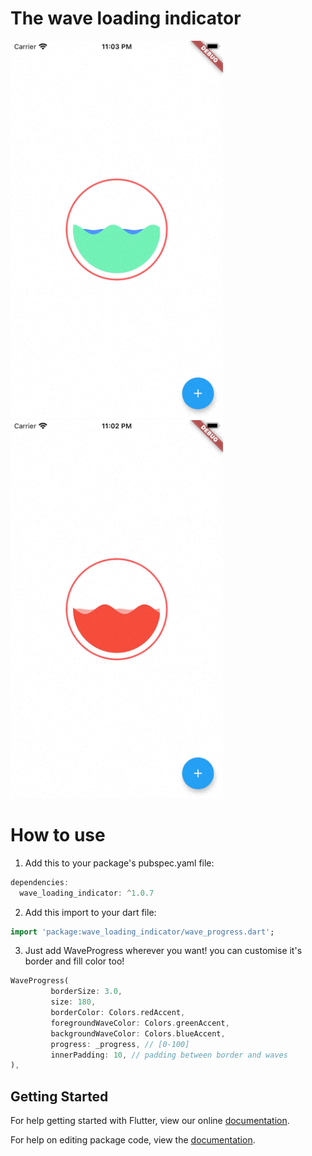 # The wave loading indicator

<img src="https://github.com/SergeyShustikov/wave_loading_indicator/blob/master/art/example_1.gif?raw=true" width="340px" />
<img src="https://github.com/SergeyShustikov/wave_loading_indicator/blob/master/art/example_2.gif?raw=true" width="340px" />

# How to use
 1. Add this to your package's pubspec.yaml file:

````dart
dependencies:
  wave_loading_indicator: ^1.0.7
  ````
  
 2. Add this import to your dart file:

````dart
import 'package:wave_loading_indicator/wave_progress.dart';
  ````

 3. Just add WaveProgress wherever you want!
 you can customise it's border and fill color too!
 
 ````dart
WaveProgress(
          borderSize: 3.0, 
          size: 180, 
          borderColor: Colors.redAccent,
          foregroundWaveColor: Colors.greenAccent,
          backgroundWaveColor: Colors.blueAccent,
          progress: _progress, // [0-100]
          innerPadding: 10, // padding between border and waves
),
  ````
 
## Getting Started

For help getting started with Flutter, view our online [documentation](https://flutter.io/).

For help on editing package code, view the [documentation](https://flutter.io/developing-packages/).
